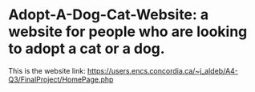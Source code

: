 # Adopt-A-Dog-Cat-Website: a website for people who are looking to adopt a cat or a dog.
This is the website link:
https://users.encs.concordia.ca/~j_aldeb/A4-Q3/FinalProject/HomePage.php

